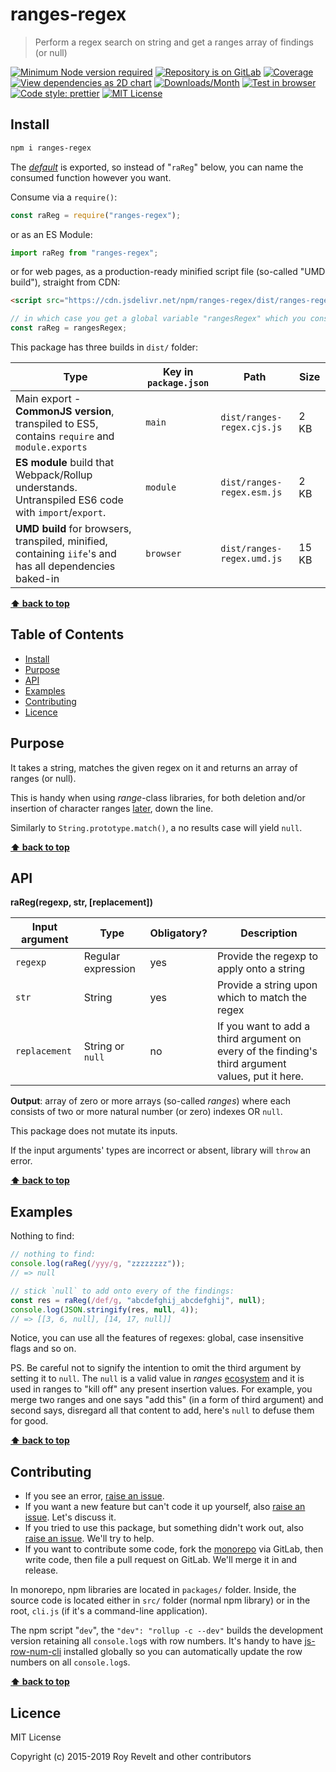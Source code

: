 # ranges-regex

> Perform a regex search on string and get a ranges array of findings (or null)

[![Minimum Node version required][node-img]][node-url]
[![Repository is on GitLab][gitlab-img]][gitlab-url]
[![Coverage][cov-img]][cov-url]
[![View dependencies as 2D chart][deps2d-img]][deps2d-url]
[![Downloads/Month][downloads-img]][downloads-url]
[![Test in browser][runkit-img]][runkit-url]
[![Code style: prettier][prettier-img]][prettier-url]
[![MIT License][license-img]][license-url]

## Install

```bash
npm i ranges-regex
```

The [_default_](https://exploringjs.com/es6/ch_modules.html#_default-exports-one-per-module) is exported, so instead of "`raReg`" below, you can name the consumed function however you want.

Consume via a `require()`:

```js
const raReg = require("ranges-regex");
```

or as an ES Module:

```js
import raReg from "ranges-regex";
```

or for web pages, as a production-ready minified script file (so-called "UMD build"), straight from CDN:

```html
<script src="https://cdn.jsdelivr.net/npm/ranges-regex/dist/ranges-regex.umd.js"></script>
```

```js
// in which case you get a global variable "rangesRegex" which you consume like this:
const raReg = rangesRegex;
```

This package has three builds in `dist/` folder:

| Type                                                                                                    | Key in `package.json` | Path                       | Size  |
| ------------------------------------------------------------------------------------------------------- | --------------------- | -------------------------- | ----- |
| Main export - **CommonJS version**, transpiled to ES5, contains `require` and `module.exports`          | `main`                | `dist/ranges-regex.cjs.js` | 2 KB  |
| **ES module** build that Webpack/Rollup understands. Untranspiled ES6 code with `import`/`export`.      | `module`              | `dist/ranges-regex.esm.js` | 2 KB  |
| **UMD build** for browsers, transpiled, minified, containing `iife`'s and has all dependencies baked-in | `browser`             | `dist/ranges-regex.umd.js` | 15 KB |

**[⬆ back to top](#)**

## Table of Contents

- [Install](#install)
- [Purpose](#purpose)
- [API](#api)
- [Examples](#examples)
- [Contributing](#contributing)
- [Licence](#licence)

## Purpose

It takes a string, matches the given regex on it and returns an array of ranges (or null).

This is handy when using _range_-class libraries, for both deletion and/or insertion of character ranges [later](https://www.npmjs.com/package/ranges-apply), down the line.

Similarly to `String.prototype.match()`, a no results case will yield `null`.

**[⬆ back to top](#)**

## API

**raReg(regexp, str, \[replacement])**

| Input argument | Type               | Obligatory? | Description                                                                                       |
| -------------- | ------------------ | ----------- | ------------------------------------------------------------------------------------------------- |
| `regexp`       | Regular expression | yes         | Provide the regexp to apply onto a string                                                         |
| `str`          | String             | yes         | Provide a string upon which to match the regex                                                    |
| `replacement`  | String or `null`   | no          | If you want to add a third argument on every of the finding's third argument values, put it here. |

**Output**: array of zero or more arrays (so-called _ranges_) where each consists of two or more natural number (or zero) indexes OR `null`.

This package does not mutate its inputs.

If the input arguments' types are incorrect or absent, library will `throw` an error.

**[⬆ back to top](#)**

## Examples

Nothing to find:

```js
// nothing to find:
console.log(raReg(/yyy/g, "zzzzzzzz"));
// => null

// stick `null` to add onto every of the findings:
const res = raReg(/def/g, "abcdefghij_abcdefghij", null);
console.log(JSON.stringify(res, null, 4));
// => [[3, 6, null], [14, 17, null]]
```

Notice, you can use all the features of regexes: global, case insensitive flags and so on.

PS. Be careful not to signify the intention to omit the third argument by setting it to `null`. The `null` is a valid value in _ranges_ [ecosystem](https://gitlab.com/codsen/codsen#-11-range-libraries) and it is used in ranges to "kill off" any present insertion values. For example, you merge two ranges and one says "add this" (in a form of third argument) and second says, disregard all that content to add, here's `null` to defuse them for good.

**[⬆ back to top](#)**

## Contributing

- If you see an error, [raise an issue](<https://gitlab.com/codsen/codsen/issues/new?issue[title]=ranges-regex%20package%20-%20put%20title%20here&issue[description]=**Which%20package%20is%20this%20issue%20for**%3A%20%0Aranges-regex%0A%0A**Describe%20the%20issue%20(if%20necessary)**%3A%20%0A%0A%0A%2Fassign%20%40revelt>).
- If you want a new feature but can't code it up yourself, also [raise an issue](<https://gitlab.com/codsen/codsen/issues/new?issue[title]=ranges-regex%20package%20-%20put%20title%20here&issue[description]=**Which%20package%20is%20this%20issue%20for**%3A%20%0Aranges-regex%0A%0A**Describe%20the%20issue%20(if%20necessary)**%3A%20%0A%0A%0A%2Fassign%20%40revelt>). Let's discuss it.
- If you tried to use this package, but something didn't work out, also [raise an issue](<https://gitlab.com/codsen/codsen/issues/new?issue[title]=ranges-regex%20package%20-%20put%20title%20here&issue[description]=**Which%20package%20is%20this%20issue%20for**%3A%20%0Aranges-regex%0A%0A**Describe%20the%20issue%20(if%20necessary)**%3A%20%0A%0A%0A%2Fassign%20%40revelt>). We'll try to help.
- If you want to contribute some code, fork the [monorepo](https://gitlab.com/codsen/codsen/) via GitLab, then write code, then file a pull request on GitLab. We'll merge it in and release.

In monorepo, npm libraries are located in `packages/` folder. Inside, the source code is located either in `src/` folder (normal npm library) or in the root, `cli.js` (if it's a command-line application).

The npm script "`dev`", the `"dev": "rollup -c --dev"` builds the development version retaining all `console.log`s with row numbers. It's handy to have [js-row-num-cli](https://www.npmjs.com/package/js-row-num-cli) installed globally so you can automatically update the row numbers on all `console.log`s.

**[⬆ back to top](#)**

## Licence

MIT License

Copyright (c) 2015-2019 Roy Revelt and other contributors

[node-img]: https://img.shields.io/node/v/ranges-regex.svg?style=flat-square&label=works%20on%20node
[node-url]: https://www.npmjs.com/package/ranges-regex
[gitlab-img]: https://img.shields.io/badge/repo-on%20GitLab-brightgreen.svg?style=flat-square
[gitlab-url]: https://gitlab.com/codsen/codsen/tree/master/packages/ranges-regex
[cov-img]: https://img.shields.io/badge/coverage-89.66%25-brightgreen.svg?style=flat-square
[cov-url]: https://gitlab.com/codsen/codsen/tree/master/packages/ranges-regex
[deps2d-img]: https://img.shields.io/badge/deps%20in%202D-see_here-08f0fd.svg?style=flat-square
[deps2d-url]: http://npm.anvaka.com/#/view/2d/ranges-regex
[downloads-img]: https://img.shields.io/npm/dm/ranges-regex.svg?style=flat-square
[downloads-url]: https://npmcharts.com/compare/ranges-regex
[runkit-img]: https://img.shields.io/badge/runkit-test_in_browser-a853ff.svg?style=flat-square
[runkit-url]: https://npm.runkit.com/ranges-regex
[prettier-img]: https://img.shields.io/badge/code_style-prettier-ff69b4.svg?style=flat-square
[prettier-url]: https://prettier.io
[license-img]: https://img.shields.io/badge/licence-MIT-51c838.svg?style=flat-square
[license-url]: https://gitlab.com/codsen/codsen/blob/master/LICENSE
